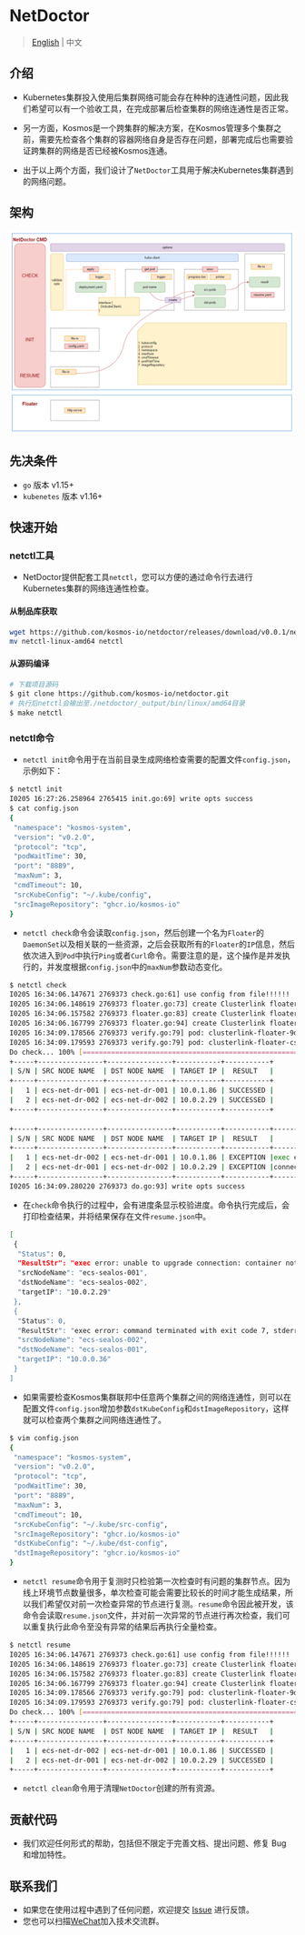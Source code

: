 # NetDoctor

> [English](README.md) | 中文

## 介绍

* Kubernetes集群投入使用后集群网络可能会存在种种的连通性问题，因此我们希望可以有一个验收工具，在完成部署后检查集群的网络连通性是否正常。

* 另一方面，Kosmos是一个跨集群的解决方案，在Kosmos管理多个集群之前，需要先检查各个集群的容器网络自身是否存在问题，部署完成后也需要验证跨集群的网络是否已经被Kosmos连通。

* 出于以上两个方面，我们设计了`NetDoctor`工具用于解决Kubernetes集群遇到的网络问题。

## 架构

<div><img src="docs/img/netdr-arch.png" style="width:900px;" /></div>

## 先决条件

* `go` 版本 v1.15+
* `kubenetes` 版本 v1.16+

## 快速开始

### netctl工具
* NetDoctor提供配套工具`netctl`，您可以方便的通过命令行去进行Kubernetes集群的网络连通性检查。
#### 从制品库获取
````bash
wget https://github.com/kosmos-io/netdoctor/releases/download/v0.0.1/netctl-linux-amd64 
mv netctl-linux-amd64 netctl
````
#### 从源码编译
````bash
# 下载项目源码
$ git clone https://github.com/kosmos-io/netdoctor.git
# 执行后netctl会输出至./netdoctor/_output/bin/linux/amd64目录
$ make netctl
````
### netctl命令
* `netctl init`命令用于在当前目录生成网络检查需要的配置文件`config.json`，示例如下：
````bash
$ netctl init
I0205 16:27:26.258964 2765415 init.go:69] write opts success
$ cat config.json
{
 "namespace": "kosmos-system",
 "version": "v0.2.0",
 "protocol": "tcp",
 "podWaitTime": 30,
 "port": "8889",
 "maxNum": 3,
 "cmdTimeout": 10,
 "srcKubeConfig": "~/.kube/config",
 "srcImageRepository": "ghcr.io/kosmos-io"
}
````

* `netctl check`命令会读取`config.json`，然后创建一个名为`Floater`的`DaemonSet`以及相关联的一些资源，之后会获取所有的`Floater`的`IP`信息，然后依次进入到`Pod`中执行`Ping`或者`Curl`命令。需要注意的是，这个操作是并发执行的，并发度根据`config.json`中的`maxNum`参数动态变化。
````bash
$ netctl check
I0205 16:34:06.147671 2769373 check.go:61] use config from file!!!!!!
I0205 16:34:06.148619 2769373 floater.go:73] create Clusterlink floater, namespace: kosmos-system
I0205 16:34:06.157582 2769373 floater.go:83] create Clusterlink floater, apply RBAC
I0205 16:34:06.167799 2769373 floater.go:94] create Clusterlink floater, version: v0.2.0
I0205 16:34:09.178566 2769373 verify.go:79] pod: clusterlink-floater-9dzsg is ready. status: Running
I0205 16:34:09.179593 2769373 verify.go:79] pod: clusterlink-floater-cscdh is ready. status: Running
Do check... 100% [================================================================================]  [0s]
+-----+----------------+----------------+-----------+-----------+
| S/N | SRC NODE NAME  | DST NODE NAME  | TARGET IP |  RESULT   |
+-----+----------------+----------------+-----------+-----------+
|   1 | ecs-net-dr-001 | ecs-net-dr-001 | 10.0.1.86 | SUCCESSED |
|   2 | ecs-net-dr-002 | ecs-net-dr-002 | 10.0.2.29 | SUCCESSED |
+-----+----------------+----------------+-----------+-----------+

+-----+----------------+----------------+-----------+-----------+-------------------------------+
| S/N | SRC NODE NAME  | DST NODE NAME  | TARGET IP |  RESULT   |              LOG              |
+-----+----------------+----------------+-----------+-----------+-------------------------------+
|   1 | ecs-net-dr-002 | ecs-net-dr-001 | 10.0.1.86 | EXCEPTION |exec error: unable to upgrade  |
|   2 | ecs-net-dr-001 | ecs-net-dr-002 | 10.0.2.29 | EXCEPTION |connection: container not......|
+-----+----------------+----------------+-----------+-----------+-------------------------------+
I0205 16:34:09.280220 2769373 do.go:93] write opts success
````
* 在`check`命令执行的过程中，会有进度条显示校验进度。命令执行完成后，会打印检查结果，并将结果保存在文件`resume.json`中。
````bash
[
 {
  "Status": 0,
  "ResultStr": "exec error: unable to upgrade connection: container not found (\"floater\"), stderr: ",
  "srcNodeName": "ecs-sealos-001",
  "dstNodeName": "ecs-sealos-002",
  "targetIP": "10.0.2.29"
 },
 {
  "Status": 0,
  "ResultStr": "exec error: command terminated with exit code 7, stderr  % Total  % Received % Xferd  Average  Speed  Time  Time  Time  Current\n  Dload  Upload  Total  Spent  Left  Speed\n\r  0  0  0  0  0  0  0  0 --:--:-- --:--:-- --:--:--  0\r  0  0  0  0  0  0  0  0 --:--:-- --:--:-- --:--:--  0\ncurl: (7) Failed to connect to 10.0.0.36 port 8889 after 0 ms: Couldn't connect to server\n",
  "srcNodeName": "ecs-sealos-002",
  "dstNodeName": "ecs-sealos-001",
  "targetIP": "10.0.0.36"
 }
]
````

* 如果需要检查Kosmos集群联邦中任意两个集群之间的网络连通性，则可以在配置文件`config.json`增加参数`dstKubeConfig`和`dstImageRepository`，这样就可以检查两个集群之间网络连通性了。
````bash
$ vim config.json
{
 "namespace": "kosmos-system",
 "version": "v0.2.0",
 "protocol": "tcp",
 "podWaitTime": 30,
 "port": "8889",
 "maxNum": 3,
 "cmdTimeout": 10,
 "srcKubeConfig": "~/.kube/src-config",
 "srcImageRepository": "ghcr.io/kosmos-io"
 "dstKubeConfig": "~/.kube/dst-config",
 "dstImageRepository": "ghcr.io/kosmos-io"
}
````

* `netctl resume`命令用于复测时只检验第一次检查时有问题的集群节点。因为线上环境节点数量很多，单次检查可能会需要比较长的时间才能生成结果，所以我们希望仅对前一次检查异常的节点进行复测。`resume`命令因此被开发，该命令会读取`resume.json`文件，并对前一次异常的节点进行再次检查，我们可以重复执行此命令至没有异常的结果后再执行全量检查。
````bash
$ netctl resume
I0205 16:34:06.147671 2769373 check.go:61] use config from file!!!!!!
I0205 16:34:06.148619 2769373 floater.go:73] create Clusterlink floater, namespace: kosmos-system
I0205 16:34:06.157582 2769373 floater.go:83] create Clusterlink floater, apply RBAC
I0205 16:34:06.167799 2769373 floater.go:94] create Clusterlink floater, version: v0.2.0
I0205 16:34:09.178566 2769373 verify.go:79] pod: clusterlink-floater-9dzsg is ready. status: Running
I0205 16:34:09.179593 2769373 verify.go:79] pod: clusterlink-floater-cscdh is ready. status: Running
Do check... 100% [================================================================================]  [0s]
+-----+----------------+----------------+-----------+-----------+
| S/N | SRC NODE NAME  | DST NODE NAME  | TARGET IP |  RESULT   |
+-----+----------------+----------------+-----------+-----------+
|   1 | ecs-net-dr-002 | ecs-net-dr-001 | 10.0.1.86 | SUCCESSED |
|   2 | ecs-net-dr-001 | ecs-net-dr-002 | 10.0.2.29 | SUCCESSED |
+-----+----------------+----------------+-----------+-----------+
````

* `netctl clean`命令用于清理`NetDoctor`创建的所有资源。

## 贡献代码

* 我们欢迎任何形式的帮助，包括但不限定于完善文档、提出问题、修复 Bug 和增加特性。

## 联系我们

* 如果您在使用过程中遇到了任何问题，欢迎提交 [Issue](https://github.com/kosmos-io/netdoctor/issues) 进行反馈。
* 您也可以扫描[WeChat](./docs/img/kosmos-WeChatIMG.png)加入技术交流群。
